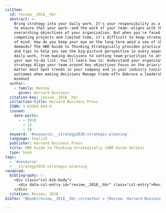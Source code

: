 ```yaml
---
cslItem:
  id: review__2018__hbr
  abstract: >-
    Bring strategy into your daily work. It's your responsibility as a manager
    to ensure that your work--and the work of your team--aligns with the
    overarching objectives of your organization. But when you're faced with
    competing projects and limited time, it's difficult to keep strategy front
    of mind. How do you keep your eye on the long term amid a sea of short-term
    demands? The HBR Guide to Thinking Strategically provides practical advice
    and tips to help you see the big-picture perspective in every aspect of your
    daily work, from making decisions to setting team priorities to attacking
    your own to-do list. You'll learn how to: Understand your organization's
    strategy Align your team around key objectives Focus on the priorities that
    matter most Spot trends in your company and in your industry Consider future
    outcomes when making decisions Manage trade-offs Embrace a leadership
    mindset
  author:
    - family: Review
      given: Harvard Business
  citation-key: review__2018__hbr
  collection-title: Harvard Business Press
  ISBN: 1-63369-694-4
  issued:
    date-parts:
      - - 2018
        - 12
        - 18
  keyword: '#nosource;__strategy2030:strategic-planning'
  language: English
  publisher: Harvard Business Press
  title: HBR Guide to Thinking Strategically (HBR Guide Series)
  type: book
tags:
  - '#nosource'
  - __strategy2030:strategic-planning
rendered:
  bibliography: |-
    <div class="csl-bib-body">
      <div data-csl-entry-id="review__2018__hbr" class="csl-entry">Review, H.B. 2018 <i>HBR Guide to Thinking Strategically (HBR Guide Series)</i>. Harvard Business Press (Harvard Business Press).</div>
    </div>
  citation: Review, 2018
bibTex: "@book{review__2018__hbr,\n\tauthor = {Review, Harvard Business},\n\tseries = {Harvard {Business} {Press}},\n\tyear = {2018},\n\tmonth = {dec 18},\n\tpublisher = {Harvard Business Press},\n\ttitle = {HBR {Guide} to {Thinking} {Strategically} ({HBR} {Guide} {Series})},\n}\n\n"

---
```

